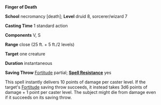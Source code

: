  **Finger of Death**

**School** necromancy [death]; **Level** druid 8, sorcerer/wizard 7

**Casting Time** 1 standard action

**Components** V, S

**Range** close (25 ft. + 5 ft./2 levels)

**Target** one creature

**Duration** instantaneous

**Saving Throw** [Fortitude](../combat#_fortitude) partial; **[Spell Resistance](../glossary#_spell-resistance)** yes

This spell instantly delivers 10 points of damage per caster level. If the target's [Fortitude](../combat#_fortitude) saving throw succeeds, it instead takes 3d6 points of damage + 1 point per caster level. The subject might die from damage even if it succeeds on its saving throw.

